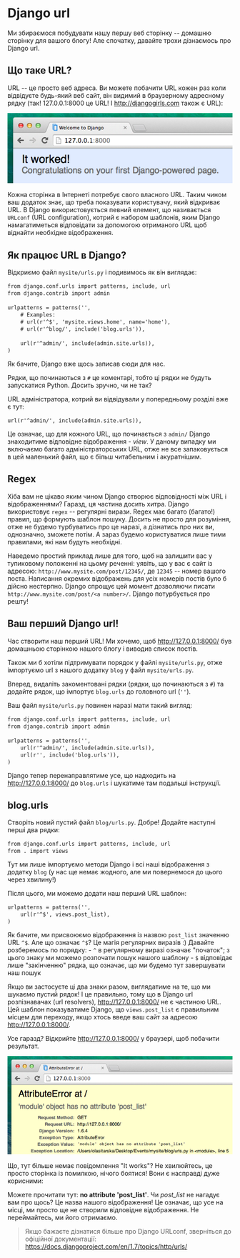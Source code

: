 # Django url

Ми збираємося побудувати нашу першу веб сторінку -- домашню сторінку для вашого блогу! Але спочатку, давайте трохи дізнаємось про Django url.

## Що таке URL?

URL -- це просто веб адреса. Ви можете побачити URL кожен раз коли відвідуєте будь-який веб сайт, він видимий в браузерному адресному рядку (так! 127.0.0.1:8000 це URL! І http://djangogirls.com також є URL):

![Url](images/url.png)

Кожна сторінка в Інтернеті потребує свого власного URL. Таким чином ваш додаток знає, що треба показувати користувачу, який відкриває URL. В Django використовується певний елемент, що називається `URLconf` (URL configuration), котрий є набором шаблонів, яким Django намагатиметься відповідати за допомогою отриманого URL щоб віднайти необхідне відображення.

## Як працює URL в Django?

Відкриємо файл `mysite/urls.py` і подивимось як він виглядає:

    from django.conf.urls import patterns, include, url
    from django.contrib import admin
    
    urlpatterns = patterns('',
        # Examples:
        # url(r'^$', 'mysite.views.home', name='home'),
        # url(r'^blog/', include('blog.urls')),
    
        url(r'^admin/', include(admin.site.urls)),
    )
    

Як бачите, Django вже щось записав сюди для нас.

Рядки, що починаються з `#` це коментарі, тобто ці рядки не будуть запускатися Python. Досить зручно, чи не так?

URL адміністратора, котрий ви відвідували у попередньому розділі вже є тут:

    url(r'^admin/', include(admin.site.urls)),
    

Це означає, що для кожного URL, що починається з `admin/` Django знаходитиме відповідне відображення - *view*. У даному випадку ми включаємо багато адміністраторських URL, отже не все запаковується в цей маленький файл, що є більш читабельним і акуратнішим.

## Regex

Хіба вам не цікаво яким чином Django створює відповідності між URL і відображеннями? Гаразд, ця частина досить хитра. Django використовує `regex` -- регулярні вирази. Regex має багато (багато!) правил, що формують шаблон пошуку. Досить не просто для розуміння, отже не будемо турбуватись про це наразі, а дізнатись про них ви, однозначно, зможете потім. А зараз будемо користуватися лише тими правилами, які нам будуть необхідні.

Наведемо простий приклад лише для того, щоб на залишити вас у тупиковому положенні на цьому реченні: уявіть, що у вас є сайт із адресою: `http://www.mysite.com/post/12345/`, де `12345` -- номер вашого поста. Написання окремих відображень для усіх номерів постів було б дійсно нестерпно. Django спрощує цей момент дозволяючи писати `http://www.mysite.com/post/<a number>/`. Django потурбується про решту!

## Ваш перший Django url!

Час створити наш перший URL! Ми хочемо, щоб http://127.0.0.1:8000/ був домашньою сторінкою нашого блогу і виводив список постів.

Також ми б хотіли підтримувати порядок у файлі `mysite/urls.py`, отже імпортуємо url з нашого додатку `blog` у файл `mysite/urls.py`.

Вперед, видаліть закоментовані рядки (рядки, що починаються з `#`) та додайте рядок, що імпортує `blog.urls` до головного url (`''`).

Ваш файл `mysite/urls.py` повинен наразі мати такий вигляд:

    from django.conf.urls import patterns, include, url
    from django.contrib import admin
    
    urlpatterns = patterns('',
        url(r'^admin/', include(admin.site.urls)),
        url(r'', include('blog.urls')),
    )
    

Django тепер перенаправлятиме усе, що надходить на http://127.0.0.1:8000/ до `blog.urls` і шукатиме там подальші інструкції.

## blog.urls

Створіть новий пустий файл `blog/urls.py`. Добре! Додайте наступні перші два рядки:

    from django.conf.urls import patterns, include, url
    from . import views
    

Тут ми лише імпортуємо методи Django і всі наші відображення з додатку `blog` (у нас ще немає жодного, але ми повернемося до цього через хвилину!)

Після цього, ми можемо додати наш перший URL шаблон:

    urlpatterns = patterns('',
        url(r'^$', views.post_list),
    )
    

Як бачите, ми присвоюємо відображення із назвою `post_list` значенню URL `^$`. Але що означає `^$`? Це магія регулярних виразів :) Давайте розберемось по порядку: - `^` в регулярному виразі означає "початок"; з цього знаку ми можемо розпочати пошук нашого шаблону - `$` відповідає лише "закінченню" рядка, що означає, що ми будемо тут завершувати наш пошук

Якщо ви застосуєте ці два знаки разом, виглядатиме на те, що ми шукаємо пустий рядок! І це правильно, тому що в Django url розпізнавачах (url resolvers), http://127.0.0.1:8000/ не є частиною URL. Цей шаблон показуватиме Django, що `views.post_list` є правильним місцем для переходу, якщо хтось введе ваш сайт за адресою http://127.0.0.1:8000/.

Усе гаразд? Відкрийте http://127.0.0.1:8000/ у браузері, щоб побачити результат.

![Error](images/error1.png)

Що, тут більше немає повідомлення "It works"? Не хвилюйтесь, це просто сторінка із помилкою, нічого боятися! Вони є насправді дуже корисними:

Можете прочитати тут: **no attribute 'post_list'**. Чи *post_list* не нагадує вам про щось? Це назва нашого відображення! Це означає, що усе на місці, ми просто ще не створили відповідне відображення. Не переймайтесь, ми його отримаємо.

> Якщо бажаєте дізнатися більше про Django URLconf, зверніться до офіційної документації: https://docs.djangoproject.com/en/1.7/topics/http/urls/
